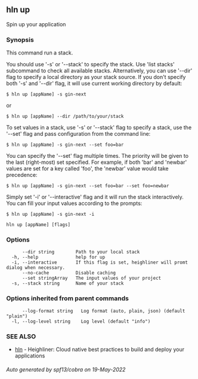## hln up

Spin up your application

### Synopsis


This command run a stack.

You should use '-s' or '--stack' to specify the stack. Use 'list stacks' subcommand 
to check all available stacks. Alternatively, you can use '--dir' flag 
to specify a local directory as your stack source. If you don't specify both '-s' 
and '--dir' flag, it will use current working directory by default:

    $ hln up [appName] -s gin-next

or

    $ hln up [appName] --dir /path/to/your/stack

To set values in a stack, use '-s' or '--stack' flag to specify a stack, use 
the '--set' flag and pass configuration from the command line:

    $ hln up [appName] -s gin-next --set foo=bar

You can specify the '--set' flag multiple times. The priority will be given to the
last (right-most) set specified. For example, if both 'bar' and 'newbar' values are
set for a key called 'foo', the 'newbar' value would take precedence:

    $ hln up [appName] -s gin-next --set foo=bar --set foo=newbar

Simply set '-i' or '--interactive' flag and it will run the stack interactively. You can 
fill your input values according to the prompts:

    $ hln up [appName] -s gin-next -i



```
hln up [appName] [flags]
```

### Options

```
      --dir string        Path to your local stack
  -h, --help              help for up
  -i, --interactive       If this flag is set, heighliner will promt dialog when necessary.
      --no-cache          Disable caching
      --set stringArray   The input values of your project
  -s, --stack string      Name of your stack
```

### Options inherited from parent commands

```
      --log-format string   Log format (auto, plain, json) (default "plain")
  -l, --log-level string    Log level (default "info")
```

### SEE ALSO

* [hln](hln.md)	 - Heighliner: Cloud native best practices to build and deploy your applications

###### Auto generated by spf13/cobra on 19-May-2022
